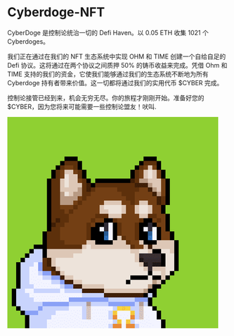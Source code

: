 # Cyberdoge-NFT

CyberDoge 是控制论统治一切的 Defi Haven。以 0.05 ETH 收集 1021 个 Cyberdoges。

我们正在通过在我们的 NFT 生态系统中实现 OHM 和 TIME 创建一个自给自足的 Defi 协议。这将通过在两个协议之间质押 50% 的铸币收益来完成。凭借 Ohm 和 TIME 支持的我们的资金，它使我们能够通过我们的生态系统不断地为所有 Cyberdoge 持有者带来价值。这一切都将通过我们的实用代币 $CYBER 完成。

控制论接管已经到来，机会无穷无尽。你的旅程才刚刚开始。准备好您的 $CYBER，因为您将来可能需要一些控制论盟友！吠叫.

![NFT](unnamed.png)
